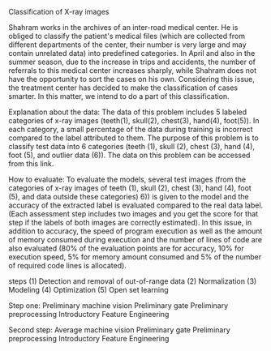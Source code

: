 Classification of X-ray images

Shahram works in the archives of an inter-road medical center. He is obliged to classify the patient's medical files (which are collected from different departments of the center, their number is very large and may contain unrelated data) into predefined categories. In April and also in the summer season, due to the increase in trips and accidents, the number of referrals to this medical center increases sharply, while Shahram does not have the opportunity to sort the cases on his own. Considering this issue, the treatment center has decided to make the classification of cases smarter. In this matter, we intend to do a part of this classification.

Explanation about the data: The data of this problem includes 5 labeled categories of x-ray images (teeth(1), skull(2), chest(3), hand(4), foot(5)). In each category, a small percentage of the data during training is incorrect compared to the label attributed to them. The purpose of this problem is to classify test data into 6 categories (teeth (1), skull (2), chest (3), hand (4), foot (5), and outlier data (6)). The data on this problem can be accessed from this link.

How to evaluate:
To evaluate the models, several test images (from the categories of x-ray images of teeth (1), skull (2), chest (3), hand (4), foot (5), and data outside these categories) 6)) is given to the model and the accuracy of the extracted label is evaluated compared to the real data label. (Each assessment step includes two images and you get the score for that step if the labels of both images are correctly estimated). In this issue, in addition to accuracy, the speed of program execution as well as the amount of memory consumed during execution and the number of lines of code are also evaluated (80% of the evaluation points are for accuracy, 10% for execution speed, 5% for memory amount consumed and 5% of the number of required code lines is allocated).

steps
(1) Detection and removal of out-of-range data (2) Normalization (3) Modeling (4) Optimization (5) Open set learning

Step one:
Preliminary machine vision
Preliminary gate
Preliminary preprocessing
Introductory Feature Engineering

Second step:
Average machine vision
Preliminary gate
Preliminary preprocessing
Introductory Feature Engineering
